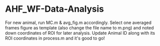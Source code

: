 # AHF_WF-Data-Analysis
For new animal, run MC.m & avg_fig.m accordingly. Select one averaged frames figure as template (also change the file name to m.png) and noted down coordinates of ROI for later analysis.
Update Animal ID along with its ROI coordinates in process.m and it's good to go!
